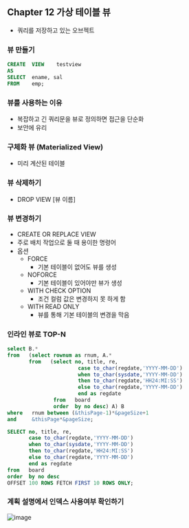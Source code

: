 ## Chapter 12 가상 테이블 뷰

- 쿼리를 저장하고 있는 오브젝트

### 뷰 만들기

```sql
CREATE  VIEW    testview
AS
SELECT  ename, sal
FROM    emp;
```

### 뷰를 사용하는 이유

- 복잡하고 긴 쿼리문을 뷰로 정의하면 접근을 단순화
- 보안에 유리

### 구체화 뷰 (Materialized View)

- 미리 계산된 테이블

### 뷰 삭제하기

- DROP VIEW [뷰 이름]

### 뷰 변경하기

- CREATE OR REPLACE VIEW
- 주로 배치 작업으로 둘 때 용이한 명령어
- 옵션
    - FORCE
        - 기본 테이블이 없어도 뷰를 생성
    - NOFORCE
        - 기본 테이블이 있어야만 뷰가 생성
    - WITH CHECK OPTION
        - 조건 컬럼 값은 변경하지 못 하게 함
    - WITH READ ONLY
        - 뷰를 통해 기본 테이블의 변경을 막음

### 인라인 뷰로 TOP-N

```sql
select B.*
from   (select rownum as rnum, A.*
       from   (select no, title, re,
                       case to_char(regdate,'YYYY-MM-DD')
                       when to_char(sysdate,'YYYY-MM-DD')
                       then to_char(regdate,'HH24:MI:SS')
                       else to_char(regdate,'YYYY-MM-DD')
                       end as regdate
               from   board
               order  by no desc) A) B
where   rnum between (&thisPage-1)*&pageSize+1
and     &thisPage*&pageSize;
```

```sql
SELECT no, title, re,
       case to_char(regdate,'YYYY-MM-DD')
       when to_char(sysdate,'YYYY-MM-DD')
       then to_char(regdate,'HH24:MI:SS')
       else to_char(regdate,'YYYY-MM-DD')
       end as regdate
from   board
order  by no desc
OFFSET 100 ROWS FETCH FIRST 10 ROWS ONLY;
```

### 계획 설명에서 인덱스 사용여부 확인하기

![image](https://github.com/sangeun99/hyundai-it-e-java-fullstack/assets/63828057/ad92ec68-23d7-451f-8c01-a88632471e17)
